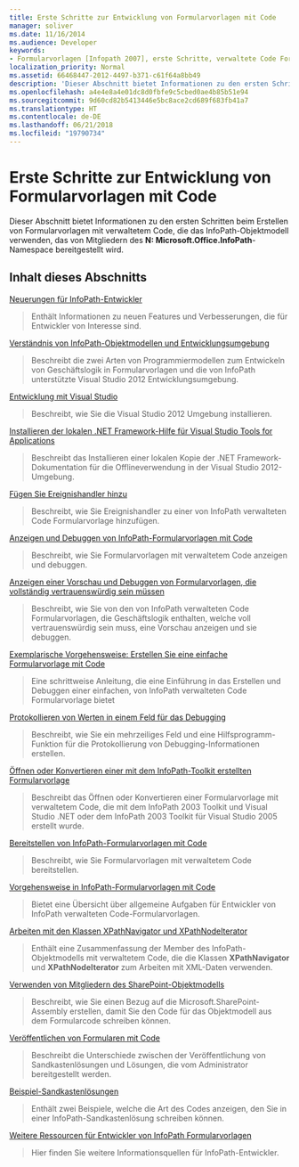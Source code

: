 ```yaml
---
title: Erste Schritte zur Entwicklung von Formularvorlagen mit Code
manager: soliver
ms.date: 11/16/2014
ms.audience: Developer
keywords:
- Formularvorlagen [Infopath 2007], erste Schritte, verwaltete Code Formularvorlagen [InfoPath 2007], erste Schritte, InfoPath 2007, erste Schritte
localization_priority: Normal
ms.assetid: 66468447-2012-4497-b371-c61f64a8bb49
description: 'Dieser Abschnitt bietet Informationen zu den ersten Schritten beim Erstellen von Formularvorlagen mit verwaltetem Code, die das InfoPath-Objektmodell verwenden, das von Mitgliedern des N: Microsoft.Office.InfoPath-Namespace bereitgestellt wird.'
ms.openlocfilehash: a4e4e8a4e01dc8d0fbfe9c5cbed0ae4b85b51e94
ms.sourcegitcommit: 9d60cd82b5413446e5bc8ace2cd689f683fb41a7
ms.translationtype: HT
ms.contentlocale: de-DE
ms.lasthandoff: 06/21/2018
ms.locfileid: "19790734"
---
```

# <a name="getting-started-developing-form-templates-with-code"></a>Erste Schritte zur Entwicklung von Formularvorlagen mit Code

Dieser Abschnitt bietet Informationen zu den ersten Schritten beim Erstellen von Formularvorlagen mit verwaltetem Code, die das InfoPath-Objektmodell verwenden, das von Mitgliedern des **N: Microsoft.Office.InfoPath**-Namespace bereitgestellt wird. 
  
## <a name="in-this-section"></a>Inhalt dieses Abschnitts

[Neuerungen für InfoPath-Entwickler](what-s-new-for-infopath-developers.md)
  
> Enthält Informationen zu neuen Features und Verbesserungen, die für Entwickler von Interesse sind.
    
[Verständnis von InfoPath-Objektmodellen und Entwicklungsumgebung](understanding-infopath-object-models-and-development-environment.md)
  
> Beschreibt die zwei Arten von Programmiermodellen zum Entwickeln von Geschäftslogik in Formularvorlagen und die von InfoPath unterstützte Visual Studio 2012 Entwicklungsumgebung.
    
[Entwicklung mit Visual Studio](how-to-develop-with-visual-studio.md)
  
> Beschreibt, wie Sie die Visual Studio 2012 Umgebung installieren.
    
[Installieren der lokalen .NET Framework-Hilfe für Visual Studio Tools for Applications ](how-to-install-net-framework-help-for-visual-studio-tools-for-applications.md)
  
> Beschreibt das Installieren einer lokalen Kopie der .NET Framework-Dokumentation für die Offlineverwendung in der Visual Studio 2012-Umgebung.
    
[Fügen Sie Ereignishandler hinzu ](how-to-add-an-event-handler.md)
  
> Beschreibt, wie Sie Ereignishandler zu einer von InfoPath verwalteten Code Formularvorlage hinzufügen. 
    
[Anzeigen und Debuggen von InfoPath-Formularvorlagen mit Code](how-to-preview-and-debug-infopath-form-templates-with-code.md)
  
> Beschreibt, wie Sie Formularvorlagen mit verwaltetem Code anzeigen und debuggen.
    
[Anzeigen einer Vorschau und Debuggen von Formularvorlagen, die vollständig vertrauenswürdig sein müssen](how-to-preview-and-debug-form-templates-that-require-full-trust.md)
  
> Beschreibt, wie Sie von den von InfoPath verwalteten Code Formularvorlagen, die Geschäftslogik enthalten, welche voll vertrauenswürdig sein muss, eine Vorschau anzeigen und sie debuggen.
    
[Exemplarische Vorgehensweise: Erstellen Sie eine einfache Formularvorlage mit Code](walkthrough-creating-a-basic-form-template-with-code.md)
  
> Eine schrittweise Anleitung, die eine Einführung in das Erstellen und Debuggen einer einfachen, von InfoPath verwalteten Code Formularvorlage bietet 
    
[Protokollieren von Werten in einem Feld für das Debugging](how-to-log-values-to-a-field-for-debugging.md)
  
> Beschreibt, wie Sie ein mehrzeiliges Feld und eine Hilfsprogramm-Funktion für die Protokollierung von Debugging-Informationen erstellen.
    
[Öffnen oder Konvertieren einer mit dem InfoPath-Toolkit erstellten Formularvorlage](how-to-open-or-convert-a-form-template-created-with-the-infopath-toolkit.md)
  
> Beschreibt das Öffnen oder Konvertieren einer Formularvorlage mit verwaltetem Code, die mit dem InfoPath 2003 Toolkit und Visual Studio .NET oder dem InfoPath 2003 Toolkit für Visual Studio 2005 erstellt wurde.
    
[Bereitstellen von InfoPath-Formularvorlagen mit Code](how-to-deploy-infopath-form-templates-with-code.md)
  
> Beschreibt, wie Sie Formularvorlagen mit verwaltetem Code bereitstellen.
    
[Vorgehensweise in InfoPath-Formularvorlagen mit Code](how-do-iin-infopath-form-templates-with-code.md)
  
> Bietet eine Übersicht über allgemeine Aufgaben für Entwickler von InfoPath verwalteten Code-Formularvorlagen.
    
[Arbeiten mit den Klassen XPathNavigator und XPathNodeIterator](how-to-work-with-the-xpathnavigator-and-xpathnodeiterator-classes.md)
  
> Enthält eine Zusammenfassung der Member des InfoPath-Objektmodells mit verwaltetem Code, die die Klassen **XPathNavigator** und **XPathNodeIterator** zum Arbeiten mit XML-Daten verwenden. 
    
[Verwenden von Mitgliedern des SharePoint-Objektmodells](how-to-use-sharepoint-object-model-members.md)
  
> Beschreibt, wie Sie einen Bezug auf die Microsoft.SharePoint-Assembly erstellen, damit Sie den Code für das Objektmodell aus dem Formularcode schreiben können.
    
[Veröffentlichen von Formularen mit Code](publishing-forms-with-code.md)
  
> Beschreibt die Unterschiede zwischen der Veröffentlichung von Sandkastenlösungen und Lösungen, die vom Administrator bereitgestellt werden.
    
[Beispiel-Sandkastenlösungen](sample-sandboxed-solutions.md)
  
> Enthält zwei Beispiele, welche die Art des Codes anzeigen, den Sie in einer InfoPath-Sandkastenlösung schreiben können.
    
[Weitere Ressourcen für Entwickler von InfoPath Formularvorlagen](additional-resources-for-infopath-form-template-developers.md)
  
> Hier finden Sie weitere Informationsquellen für InfoPath-Entwickler.
    

